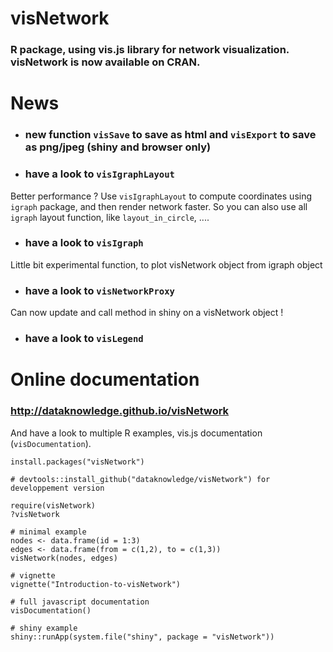 # visNetwork

### R package, using vis.js library for network visualization. visNetwork is now available on CRAN.

# News

* ### new function ````visSave```` to save as html and ````visExport```` to save as png/jpeg (shiny and browser only)

* ### have a look to ````visIgraphLayout````

Better performance ? Use ````visIgraphLayout```` to compute coordinates using ``igraph`` package, and then render network faster. So you can also use all ``igraph`` layout function, like ``layout_in_circle``, ....

* ### have a look to ````visIgraph````

Little bit experimental function, to plot visNetwork object from igraph object

* ### have a look to ````visNetworkProxy````

Can now update and call method in shiny on a visNetwork object !

* ### have a look to ````visLegend````

# Online documentation

### http://dataknowledge.github.io/visNetwork

And have a look to multiple R examples, vis.js documentation (````visDocumentation````). 

```` 
install.packages("visNetwork")

# devtools::install_github("dataknowledge/visNetwork") for developpement version

require(visNetwork)
?visNetwork

# minimal example
nodes <- data.frame(id = 1:3)
edges <- data.frame(from = c(1,2), to = c(1,3))
visNetwork(nodes, edges)

# vignette
vignette("Introduction-to-visNetwork")

# full javascript documentation
visDocumentation()

# shiny example
shiny::runApp(system.file("shiny", package = "visNetwork"))
````
